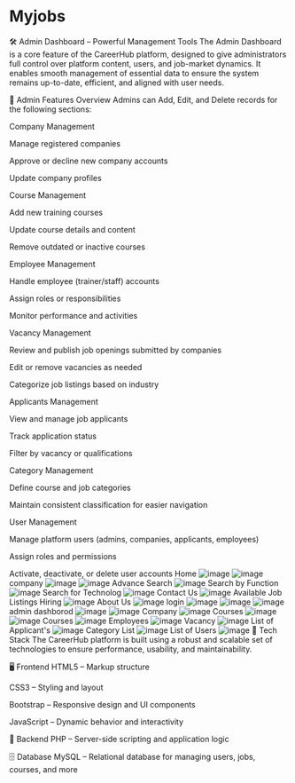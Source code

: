 # Myjobs
🛠️ Admin Dashboard – Powerful Management Tools
The Admin Dashboard is a core feature of the CareerHub platform, designed to give administrators full control over platform content, users, and job-market dynamics. It enables smooth management of essential data to ensure the system remains up-to-date, efficient, and aligned with user needs.

🔧 Admin Features Overview
Admins can Add, Edit, and Delete records for the following sections:

Company Management

Manage registered companies

Approve or decline new company accounts

Update company profiles

Course Management

Add new training courses

Update course details and content

Remove outdated or inactive courses

Employee Management

Handle employee (trainer/staff) accounts

Assign roles or responsibilities

Monitor performance and activities

Vacancy Management

Review and publish job openings submitted by companies

Edit or remove vacancies as needed

Categorize job listings based on industry

Applicants Management

View and manage job applicants

Track application status

Filter by vacancy or qualifications

Category Management

Define course and job categories

Maintain consistent classification for easier navigation

User Management

Manage platform users (admins, companies, applicants, employees)

Assign roles and permissions

Activate, deactivate, or delete user accounts
Home
![image](https://github.com/user-attachments/assets/0ee722d6-efc1-4b20-9836-8ec3a7ea8237)
![image](https://github.com/user-attachments/assets/fa08dc80-32d4-44e4-91cc-903a83097c2d)
company
![image](https://github.com/user-attachments/assets/c4d764ec-77e9-45f4-a22f-24c4d07546d2)
![image](https://github.com/user-attachments/assets/1e7ffb6e-271a-4cf3-b89e-5b85264275f8)
Advance Search
![image](https://github.com/user-attachments/assets/6e62c0d5-ece7-4db0-b148-8ed909ca8e26)
Search by Function
![image](https://github.com/user-attachments/assets/47b7665a-cc9a-49f8-ad84-b680723c425a)
Search for Technolog
![image](https://github.com/user-attachments/assets/7a20cd96-abf9-4b16-90ad-07143b715fc0)
Contact Us
![image](https://github.com/user-attachments/assets/c32f2abe-1323-46b6-a741-a90a67f09496)
Available Job Listings
Hiring
![image](https://github.com/user-attachments/assets/8c78cb6b-9ef3-44f8-a40c-e645d7f28b1f)
About Us
![image](https://github.com/user-attachments/assets/6a163688-f4b8-482b-bbb5-06c9e2126114)
login
![image](https://github.com/user-attachments/assets/6b9618c7-b358-42fa-9bfb-1267177a8959)
![image](https://github.com/user-attachments/assets/1064e2fa-9171-4ea8-8ba7-b52758113c3c)
![image](https://github.com/user-attachments/assets/e2280fad-c8d2-43b1-89ca-d1f116e68204)
admin dashborod
![image](https://github.com/user-attachments/assets/494b528e-5a00-447f-9f64-3d4b581c34cf)
![image](https://github.com/user-attachments/assets/d90f49bf-be02-4ce5-9f48-74dbcb299720)
Company
![image](https://github.com/user-attachments/assets/45d581e9-a118-4bc0-b79c-c6ffd851b41d)
Courses
![image](https://github.com/user-attachments/assets/ca5acb82-a0d2-47f2-98b5-a7d93e549ec2)
![image](https://github.com/user-attachments/assets/474cbade-34a5-457f-9738-f5a254ee3f4a)
Courses
![image](https://github.com/user-attachments/assets/cfdc41ea-0a4c-40a6-b27c-9cd5ae2ba002)
Employees
![image](https://github.com/user-attachments/assets/ec20c731-93f5-4bdf-8028-0529256ed99e)
Vacancy
![image](https://github.com/user-attachments/assets/38fda722-756c-4c27-ba11-eb5fae189894)
List of Applicant's
![image](https://github.com/user-attachments/assets/26e38b42-d450-404b-8300-3fef66f77b98)
Category List
![image](https://github.com/user-attachments/assets/7303dc93-32a3-472c-9b59-51aad58280b7)
List of Users 
![image](https://github.com/user-attachments/assets/5756869a-ff53-4dd3-b2f5-67972c59d97f)
🧰 Tech Stack
The CareerHub platform is built using a robust and scalable set of technologies to ensure performance, usability, and maintainability.

🖥️ Frontend
HTML5 – Markup structure

CSS3 – Styling and layout

Bootstrap – Responsive design and UI components

JavaScript – Dynamic behavior and interactivity

🔧 Backend
PHP – Server-side scripting and application logic

🗄️ Database
MySQL – Relational database for managing users, jobs, courses, and more
